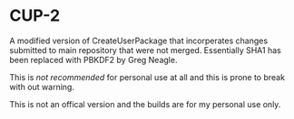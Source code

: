 # CUP-2



A modified version of CreateUserPackage that incorperates changes submitted to main repository that were not merged. Essentially SHA1 has been replaced with PBKDF2 by Greg Neagle.

This is *not recommended* for personal use at all and this is prone to break with out warning.

This is not an offical version and the builds are for my personal use only.
